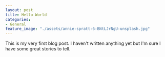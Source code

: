 ```yaml
---
layout: post
title: Hello World
categories:
- General
feature_image: "./assets/annie-spratt-6-BNtLJrNgU-unsplash.jpg"
---
```


This is my very first blog post. I haven't written anything yet but I'm sure I have some great stories to tell.
